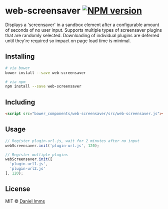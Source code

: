 # web-screensaver [![NPM version](http://img.shields.io/npm/v/web-screensaver.svg?style=flat)](https://www.npmjs.org/package/web-screensaver)

Displays a 'screensaver' in a sandbox element after a configurable amount of seconds of no user input. Supports multiple types of screensaver plugins that are randomly selected. Downloading of individual plugins are deferred until they're required so impact on page load time is minimal.

## Installing

```bash
# via bower
bower install --save web-screensaver

# via npm
npm install --save web-screensaver
```

## Including

```html
<script src="bower_components/web-screensaver/src/web-screensaver.js"></script>
```

## Usage

```javascript
// Register plugin-url.js, wait for 2 minutes after no input
webScreensaver.init('plugin-url.js', 120);

// Register multiple plugins
webScreensaver.init([
  'plugin-url1.js',
  'plugin-url2.js'
], 120);
```

## License

MIT © [Daniel Imms][1]



  [1]: https://github.com/Tyriar/web-screensaver/blob/master/LICENSE
